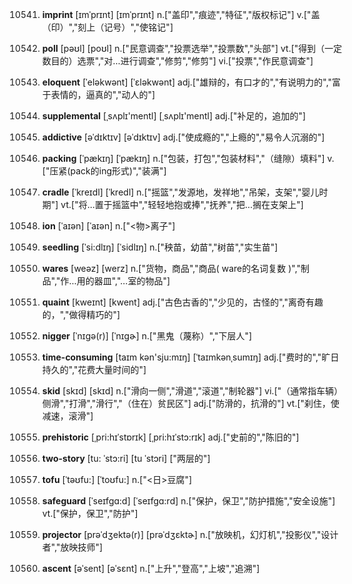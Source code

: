10541. **imprint**
[ɪmˈprɪnt]  [ɪmˈprɪnt]
n.["盖印","痕迹","特征","版权标记"]  v.["盖（印）","刻上（记号）","使铭记"]  

10542. **poll**
[pəʊl]  [poʊl]
n.["民意调查","投票选举","投票数","头部"]  vt.["得到（一定数目的）选票","对…进行调查","修剪","修剪"]  vi.["投票","作民意调查"]  

10543. **eloquent**
[ˈeləkwənt]  [ˈɛləkwənt]
adj.["雄辩的，有口才的","有说明力的","富于表情的，逼真的","动人的"]  

10544. **supplemental**
[ˌsʌplɪ'mentl]  [ˌsʌplɪ'mentl]
adj.["补足的，追加的"]  

10545. **addictive**
[əˈdɪktɪv]  [əˈdɪktɪv]
adj.["使成瘾的","上瘾的","易令人沉溺的"]  

10546. **packing**
[ˈpækɪŋ]  [ˈpækɪŋ]
n.["包装，打包","包装材料","（缝隙）填料"]  v.["压紧(pack的ing形式)","装满"]  

10547. **cradle**
[ˈkreɪdl]  [ˈkredl]
n.["摇篮","发源地，发祥地","吊架，支架","婴儿时期"]  vt.["将…置于摇篮中","轻轻地抱或捧","抚养","把…搁在支架上"]  

10548. **ion**
[ˈaɪən]  [ˈaɪən]
n.["<物>离子"]  

10549. **seedling**
[ˈsi:dlɪŋ]  [ˈsidlɪŋ]
n.["秧苗，幼苗","树苗","实生苗"]  

10550. **wares**
[weəz]  [werz]
n.["货物，商品","商品( ware的名词复数 )","制品","作…用的器皿","…室的物品"]  

10551. **quaint**
[kweɪnt]  [kwent]
adj.["古色古香的","少见的，古怪的","离奇有趣的，","做得精巧的"]  

10552. **nigger**
[ˈnɪgə(r)]  [ˈnɪɡɚ]
n.["黑鬼（蔑称）","下层人"]  

10553. **time-consuming**
[taɪm kən'sju:mɪŋ]  [ˈtaɪmkənˌsumɪŋ]
adj.["费时的","旷日持久的","花费大量时间的"]  

10554. **skid**
[skɪd]  [skɪd]
n.["滑向一侧","滑道","滚道","制轮器"]  vi.["（通常指车辆）侧滑","打滑","滑行","（住在）贫民区"]  adj.["防滑的，抗滑的"]  vt.["刹住，使减速，滚滑"]  

10555. **prehistoric**
[ˌpri:hɪˈstɒrɪk]  [ˌpri:hɪˈstɔ:rɪk]
adj.["史前的","陈旧的"]  

10556. **two-story**
[tu: ˈstɔ:ri]  [tu ˈstɔri]
["两层的"]  

10557. **tofu**
[ˈtəʊfu:]  [ˈtoʊfu:]
n.["<日>豆腐"]  

10558. **safeguard**
[ˈseɪfgɑ:d]  [ˈseɪfgɑ:rd]
n.["保护，保卫","防护措施","安全设施"]  vt.["保护，保卫","防护"]  

10559. **projector**
[prəˈdʒektə(r)]  [prəˈdʒɛktɚ]
n.["放映机，幻灯机","投影仪","设计者","放映技师"]  

10560. **ascent**
[əˈsent]  [əˈsɛnt]
n.["上升","登高","上坡","追溯"]  

